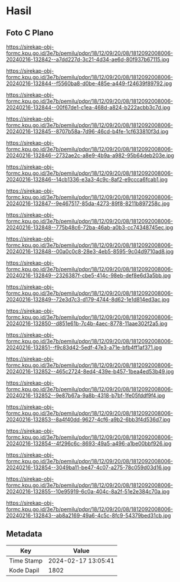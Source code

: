 # Hasil

## Foto C Plano

https://sirekap-obj-formc.kpu.go.id/3e7b/pemilu/pdpr/18/12/09/20/08/1812092008006-20240216-132842--a7dd227d-3c21-4d34-ae6d-80f937b67115.jpg

https://sirekap-obj-formc.kpu.go.id/3e7b/pemilu/pdpr/18/12/09/20/08/1812092008006-20240216-132844--f5560ba8-d0be-485e-a449-f24639f89792.jpg

https://sirekap-obj-formc.kpu.go.id/3e7b/pemilu/pdpr/18/12/09/20/08/1812092008006-20240216-132844--00f67de1-c1ea-468d-a824-b222acbb3c7d.jpg

https://sirekap-obj-formc.kpu.go.id/3e7b/pemilu/pdpr/18/12/09/20/08/1812092008006-20240216-132845--8707b58a-7d96-46cd-b4fe-1cf633810f3d.jpg

https://sirekap-obj-formc.kpu.go.id/3e7b/pemilu/pdpr/18/12/09/20/08/1812092008006-20240216-132846--2732ae2c-a8e9-4b9a-a982-95b64deb203e.jpg

https://sirekap-obj-formc.kpu.go.id/3e7b/pemilu/pdpr/18/12/09/20/08/1812092008006-20240216-132846--14cb1336-e3a3-4c9c-8af2-e9ccca6fcab1.jpg

https://sirekap-obj-formc.kpu.go.id/3e7b/pemilu/pdpr/18/12/09/20/08/1812092008006-20240216-132847--9e467517-85da-4273-89f8-8211b897258c.jpg

https://sirekap-obj-formc.kpu.go.id/3e7b/pemilu/pdpr/18/12/09/20/08/1812092008006-20240216-132848--775b48c6-72ba-46ab-a0b3-cc74348745ec.jpg

https://sirekap-obj-formc.kpu.go.id/3e7b/pemilu/pdpr/18/12/09/20/08/1812092008006-20240216-132848--00a0c0c8-28e3-4eb5-8595-9c04d9710ad8.jpg

https://sirekap-obj-formc.kpu.go.id/3e7b/pemilu/pdpr/18/12/09/20/08/1812092008006-20240216-132849--2326387f-cbe5-414c-98eb-def8e6d3a5bb.jpg

https://sirekap-obj-formc.kpu.go.id/3e7b/pemilu/pdpr/18/12/09/20/08/1812092008006-20240216-132849--72e3d7c3-d179-4744-8d62-1e1d814ed3ac.jpg

https://sirekap-obj-formc.kpu.go.id/3e7b/pemilu/pdpr/18/12/09/20/08/1812092008006-20240216-132850--d851e61b-7c4b-4aec-8778-11aae302f2a5.jpg

https://sirekap-obj-formc.kpu.go.id/3e7b/pemilu/pdpr/18/12/09/20/08/1812092008006-20240216-132851--f9c83d42-5edf-47e3-a71e-bfb4ff1af371.jpg

https://sirekap-obj-formc.kpu.go.id/3e7b/pemilu/pdpr/18/12/09/20/08/1812092008006-20240216-132852--465c2724-8ed4-439e-b457-1bea4ed53b49.jpg

https://sirekap-obj-formc.kpu.go.id/3e7b/pemilu/pdpr/18/12/09/20/08/1812092008006-20240216-132852--9e87b67a-9a8b-4318-b7bf-1fe05fddf9f4.jpg

https://sirekap-obj-formc.kpu.go.id/3e7b/pemilu/pdpr/18/12/09/20/08/1812092008006-20240216-132853--8a4f40dd-9627-4cf6-a9b2-6bb3f4d536d7.jpg

https://sirekap-obj-formc.kpu.go.id/3e7b/pemilu/pdpr/18/12/09/20/08/1812092008006-20240216-132854--4f296c6c-8693-49a5-a496-a1be00bbf926.jpg

https://sirekap-obj-formc.kpu.go.id/3e7b/pemilu/pdpr/18/12/09/20/08/1812092008006-20240216-132854--3049ba11-be47-4c07-a275-78c059d03d16.jpg

https://sirekap-obj-formc.kpu.go.id/3e7b/pemilu/pdpr/18/12/09/20/08/1812092008006-20240216-132855--10e95919-6c0a-404c-8a2f-51e2e384c70a.jpg

https://sirekap-obj-formc.kpu.go.id/3e7b/pemilu/pdpr/18/12/09/20/08/1812092008006-20240216-132843--ab8a2169-49a6-4c5c-8fc9-54379bed31cb.jpg


## Metadata

| Key        | Value               |
| ---------- | ------------------- |
| Time Stamp | 2024-02-17 13:05:41 |
| Kode Dapil | 1802                |



